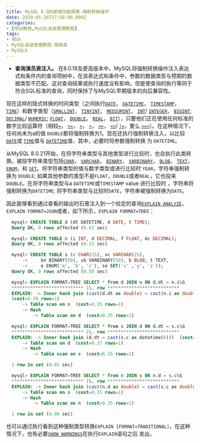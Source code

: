 ```yaml
---
title: MySQL 8.0的新增功能探索-强制转换操作
date: 2020-05-26T17:58:00.000Z
categories:
- [培训教程,MySQL高级管理教程]
tags:
- 培训
- MySQL高级管理教程-探索类
- MySQL8
---
```


- **查询演员表注入。** 在8.0.18及更高版本中，MySQL将强制转换操作注入表达式和条件内的查询项树中，在该表达式和条件中，参数的数据类型与预期的数据类型不匹配。这对查询结果或执行速度没有影响，但是使查询的执行等同于符合SQL标准的查询，同时保持了与MySQL早期版本的向后兼容性。

现在这样的隐式转换的时间类型（之间执行[`DATE`](https://dev.mysql.com/doc/refman/8.0/en/datetime.html)， [`DATETIME`](https://dev.mysql.com/doc/refman/8.0/en/datetime.html)， [`TIMESTAMP`](https://dev.mysql.com/doc/refman/8.0/en/datetime.html)， [`TIME`](https://dev.mysql.com/doc/refman/8.0/en/time.html)）和数字类型（[`SMALLINT`](https://dev.mysql.com/doc/refman/8.0/en/integer-types.html)， [`TINYINT`](https://dev.mysql.com/doc/refman/8.0/en/integer-types.html)， [`MEDIUMINT`](https://dev.mysql.com/doc/refman/8.0/en/integer-types.html)， [`INT`](https://dev.mysql.com/doc/refman/8.0/en/integer-types.html)/ [`INTEGER`](https://dev.mysql.com/doc/refman/8.0/en/integer-types.html)， [`BIGINT`](https://dev.mysql.com/doc/refman/8.0/en/integer-types.html); [`DECIMAL`](https://dev.mysql.com/doc/refman/8.0/en/fixed-point-types.html)/ [`NUMERIC`](https://dev.mysql.com/doc/refman/8.0/en/fixed-point-types.html); [`FLOAT`](https://dev.mysql.com/doc/refman/8.0/en/floating-point-types.html)， [`DOUBLE`](https://dev.mysql.com/doc/refman/8.0/en/floating-point-types.html)， [`REAL`](https://dev.mysql.com/doc/refman/8.0/en/floating-point-types.html)， [`BIT`](https://dev.mysql.com/doc/refman/8.0/en/bit-type.html)），只要他们正在使用任何标准的数字比较运算符（相较[`=`](https://dev.mysql.com/doc/refman/8.0/en/assignment-operators.html#operator_assign-equal)， [`>=`](https://dev.mysql.com/doc/refman/8.0/en/comparison-operators.html#operator_greater-than-or-equal)， [`>`](https://dev.mysql.com/doc/refman/8.0/en/comparison-operators.html#operator_greater-than)， [`<`](https://dev.mysql.com/doc/refman/8.0/en/comparison-operators.html#operator_less-than)， [`<=`](https://dev.mysql.com/doc/refman/8.0/en/comparison-operators.html#operator_less-than-or-equal)， [`<>`](https://dev.mysql.com/doc/refman/8.0/en/comparison-operators.html#operator_not-equal)/ [`!=`](https://dev.mysql.com/doc/refman/8.0/en/comparison-operators.html#operator_not-equal)，要么 [`<=>`](https://dev.mysql.com/doc/refman/8.0/en/comparison-operators.html#operator_equal-to)）。在这种情况下，任何尚未为a的值 `DOUBLE`都将强制转换为1。现在还执行强制转换注入，以比较[`DATE`](https://dev.mysql.com/doc/refman/8.0/en/datetime.html)或 [`TIME`](https://dev.mysql.com/doc/refman/8.0/en/time.html)值与 [`DATETIME`](https://dev.mysql.com/doc/refman/8.0/en/datetime.html)值，其中，必要时将参数强制转换 为 `DATETIME`。

从MySQL 8.0.21开始，在将字符串类型与其他类型进行比较时，也会执行此类转换。被投字符串类型包括[`CHAR`](https://dev.mysql.com/doc/refman/8.0/en/char.html)， [`VARCHAR`](https://dev.mysql.com/doc/refman/8.0/en/char.html)， [`BINARY`](https://dev.mysql.com/doc/refman/8.0/en/binary-varbinary.html)， [`VARBINARY`](https://dev.mysql.com/doc/refman/8.0/en/binary-varbinary.html)， [`BLOB`](https://dev.mysql.com/doc/refman/8.0/en/blob.html)， [`TEXT`](https://dev.mysql.com/doc/refman/8.0/en/blob.html)， [`ENUM`](https://dev.mysql.com/doc/refman/8.0/en/enum.html)，和 [`SET`](https://dev.mysql.com/doc/refman/8.0/en/set.html)。将字符串类型的值与数字类型或进行比较时 `YEAR`，字符串强制转换为 `DOUBLE`; 如果其他参数的类型不是`FLOAT`，`DOUBLE`或者`REAL`，它也投来 `DOUBLE`。在将字符串类型与a `DATETIME`或`TIMESTAMP` value 进行比较时 ，字符串将强制转换为`DATETIME`; 将字符串类型与比较时`DATE`，字符串被强制转换为`DATE`。

因此能够看到通过查看的输出时石膏注入到一个给定的查询[`EXPLAIN ANALYZE`](https://dev.mysql.com/doc/refman/8.0/en/explain.html#explain-analyze)，`EXPLAIN FORMAT=JSON`或者，如下所示，`EXPLAIN FORMAT=TREE`：

```sql
  mysql> CREATE TABLE d (dt DATETIME, d DATE, t TIME);
  Query OK, 0 rows affected (0.62 sec)

  mysql> CREATE TABLE n (i INT, d DECIMAL, f FLOAT, dc DECIMAL);
  Query OK, 0 rows affected (0.51 sec)

  mysql> CREATE TABLE s (c CHAR(25), vc VARCHAR(25),
      ->     bn BINARY(50), vb VARBINARY(50), b BLOB, t TEXT,
      ->     e ENUM('a', 'b', 'c'), se SET('x' ,'y', 'z'));
  Query OK, 0 rows affected (0.50 sec)

  mysql> EXPLAIN FORMAT=TREE SELECT * from d JOIN n ON d.dt = n.i\G
  *************************** 1\. row ***************************
  EXPLAIN: -> Inner hash join (cast(d.dt as double) = cast(n.i as double))
  (cost=0.70 rows=1)
      -> Table scan on n  (cost=0.35 rows=1)
      -> Hash
          -> Table scan on d  (cost=0.35 rows=1)

  mysql> EXPLAIN FORMAT=TREE SELECT * from s JOIN d ON d.dt = s.c\G
  *************************** 1\. row ***************************
  EXPLAIN: -> Inner hash join (d.dt = cast(s.c as datetime(6)))  (cost=0.72 rows=1)
      -> Table scan on d  (cost=0.37 rows=1)
      -> Hash
          -> Table scan on s  (cost=0.35 rows=1)

  1 row in set (0.01 sec)

  mysql> EXPLAIN FORMAT=TREE SELECT * from n JOIN s ON n.d = s.c\G
  *************************** 1\. row ***************************
  EXPLAIN: -> Inner hash join (cast(n.d as double) = cast(s.c as double))  (cost=0.70 rows=1)
      -> Table scan on s  (cost=0.35 rows=1)
      -> Hash
          -> Table scan on n  (cost=0.35 rows=1)

  1 row in set (0.00 sec)
```

也可以通过执行看到这种强制类型转换`EXPLAIN [FORMAT=TRADITIONAL]`，在这种情况下，也有必要[`SHOW WARNINGS`](https://dev.mysql.com/doc/refman/8.0/en/show-warnings.html)在执行`EXPLAIN`语句之后 发出。
